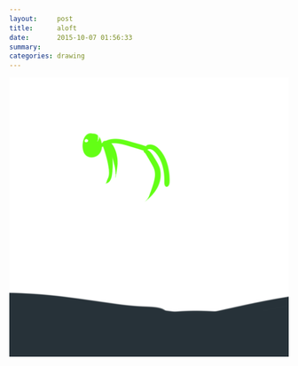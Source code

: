 ```yaml
---
layout:     post
title:      aloft
date:       2015-10-07 01:56:33
summary:    
categories: drawing
---
```

![aloft](/images/blog/aloft.png "I am tooooooo lazy.")
